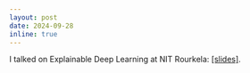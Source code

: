 ```yaml
---
layout: post
date: 2024-09-28
inline: true
---
```


I talked on Explainable Deep Learning at NIT Rourkela: <a rel="external nofollow" href="assets/pdf/XDL_TSF.pdf" target="_blank">[slides]</a>.


